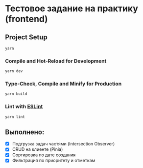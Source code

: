 # Тестовое задание на практику (frontend)

## Project Setup

```sh
yarn
```

### Compile and Hot-Reload for Development

```sh
yarn dev
```

### Type-Check, Compile and Minify for Production

```sh
yarn build
```

### Lint with [ESLint](https://eslint.org/)

```sh
yarn lint
```

## Выполнено:
- [X] Подгрузка задач частями (Intersection Observer)
- [X] CRUD на клиенте (Pinia)
- [X] Сортировка по дате создания
- [X] Фильтрация по приоритету и отметкам
